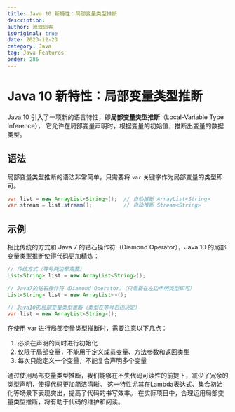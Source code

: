 ```yaml
---
title: Java 10 新特性：局部变量类型推断
description:
author: 流浪码客
isOriginal: true
date: 2023-12-23
category: Java
tag: Java Features
order: 286
---
```


# Java 10 新特性：局部变量类型推断

Java 10 引入了一项新的语言特性，即**局部变量类型推断**（Local-Variable Type Inference），
它允许在局部变量声明时，根据变量的初始值，推断出变量的数据类型。

## 语法

局部变量类型推断的语法非常简单，只需要将 `var` 关键字作为局部变量的类型即可。

```java
var list = new ArrayList<String>();  // 自动推断 ArrayList<String>
var stream = list.stream();          // 自动推断 Stream<String>
```

## 示例

相比传统的方式和 Java 7 的钻石操作符（Diamond Operator），Java 10 的局部变量类型推断使得代码更加精炼：

```java
// 传统方式（等号两边都需要）
List<String> list = new ArrayList<String>();

// Java7的钻石操作符（Diamond Operator）（只需要在左边申明类型即可）
List<String> list = new ArrayList<>();

// Java10的局部变量类型推断（类型在等号右边决定）
var list = new ArrayList<String>();
```

在使用 var 进行局部变量类型推断时，需要注意以下几点：
1. 必须在声明的同时进行初始化
2. 仅限于局部变量，不能用于定义成员变量、方法参数和返回类型
3. 每次只能定义一个变量，不能复合声明多个变量

通过使用局部变量类型推断，我们能够在不失代码可读性的前提下，减少了冗余的类型声明，使得代码更加简洁清晰。
这一特性尤其在Lambda表达式、集合初始化等场景下表现突出，提高了代码的书写效率。
在实际项目中，合理运用局部变量类型推断，将有助于代码的维护和阅读。
